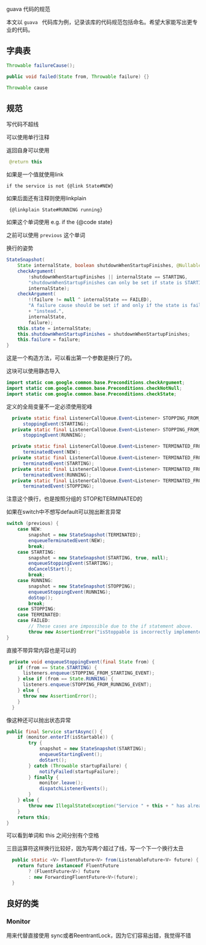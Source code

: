 guava 代码的规范



本文以 `guava ` 代码库为例，记录该库的代码规范包括命名。希望大家能写出更专业的代码。



## 字典表



```java
Throwable failureCause();

public void failed(State from, Throwable failure) {}

Throwable cause
```



## 规范

写代码不超线



可以使用单行注释



返回自身可以使用

```java
 @return this
```

如果是一个值就使用link

```
if the service is not {@link State#NEW}
```

如果后面还有注释则使用linkplain

```
 {@linkplain State#RUNNING running}
```

如果这个单词使用  e.g. if the {@code state} 



之前可以使用 `previous` 这个单词



换行的姿势

```java
StateSnapshot(
    State internalState, boolean shutdownWhenStartupFinishes, @Nullable Throwable failure) {
    checkArgument(
        !shutdownWhenStartupFinishes || internalState == STARTING,
        "shutdownWhenStartupFinishes can only be set if state is STARTING. Got %s instead.",
        internalState);
    checkArgument(
        !(failure != null ^ internalState == FAILED),
        "A failure cause should be set if and only if the state is failed.  Got %s and %s "
        + "instead.",
        internalState,
        failure);
    this.state = internalState;
    this.shutdownWhenStartupFinishes = shutdownWhenStartupFinishes;
    this.failure = failure;
}
```

这是一个构造方法，可以看出第一个参数是换行了的。



这块可以使用静态导入

```java
import static com.google.common.base.Preconditions.checkArgument;
import static com.google.common.base.Preconditions.checkNotNull;
import static com.google.common.base.Preconditions.checkState;
```



定义的全局变量不一定必须使用驼峰

```java
  private static final ListenerCallQueue.Event<Listener> STOPPING_FROM_STARTING_EVENT =
      stoppingEvent(STARTING);
  private static final ListenerCallQueue.Event<Listener> STOPPING_FROM_RUNNING_EVENT =
      stoppingEvent(RUNNING);

  private static final ListenerCallQueue.Event<Listener> TERMINATED_FROM_NEW_EVENT =
      terminatedEvent(NEW);
  private static final ListenerCallQueue.Event<Listener> TERMINATED_FROM_STARTING_EVENT =
      terminatedEvent(STARTING);
  private static final ListenerCallQueue.Event<Listener> TERMINATED_FROM_RUNNING_EVENT =
      terminatedEvent(RUNNING);
  private static final ListenerCallQueue.Event<Listener> TERMINATED_FROM_STOPPING_EVENT =
      terminatedEvent(STOPPING);
```

注意这个换行，也是按照分组的 STOP和TERMINATED的



如果在switch中不想写default可以抛出断言异常

```java
switch (previous) {
    case NEW:
        snapshot = new StateSnapshot(TERMINATED);
        enqueueTerminatedEvent(NEW);
        break;
    case STARTING:
        snapshot = new StateSnapshot(STARTING, true, null);
        enqueueStoppingEvent(STARTING);
        doCancelStart();
        break;
    case RUNNING:
        snapshot = new StateSnapshot(STOPPING);
        enqueueStoppingEvent(RUNNING);
        doStop();
        break;
    case STOPPING:
    case TERMINATED:
    case FAILED:
        // These cases are impossible due to the if statement above.
        throw new AssertionError("isStoppable is incorrectly implemented, saw: " + previous);
}
```

直接不带异常内容也是可以的

```java
 private void enqueueStoppingEvent(final State from) {
    if (from == State.STARTING) {
      listeners.enqueue(STOPPING_FROM_STARTING_EVENT);
    } else if (from == State.RUNNING) {
      listeners.enqueue(STOPPING_FROM_RUNNING_EVENT);
    } else {
      throw new AssertionError();
    }
  }
```





像这种还可以抛出状态异常

```java
public final Service startAsync() {
    if (monitor.enterIf(isStartable)) {
        try {
            snapshot = new StateSnapshot(STARTING);
            enqueueStartingEvent();
            doStart();
        } catch (Throwable startupFailure) {
            notifyFailed(startupFailure);
        } finally {
            monitor.leave();
            dispatchListenerEvents();
        }
    } else {
        throw new IllegalStateException("Service " + this + " has already been started");
    }
    return this;
}
```

可以看到单词和 this 之间分别有个空格



三目运算符这样换行比较好，因为写两个超过了线，写一个下一个换行太丑

```java
  public static <V> FluentFuture<V> from(ListenableFuture<V> future) {
    return future instanceof FluentFuture
        ? (FluentFuture<V>) future
        : new ForwardingFluentFuture<V>(future);
  }
```



## 良好的类

### Monitor

用来代替直接使用 sync或者ReentrantLock，因为它们容易出错，我觉得不错